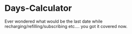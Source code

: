 # Days-Calculator
Ever wondered what would be the last date while recharging/refilling/subscribing etc.... you got it covered now.
